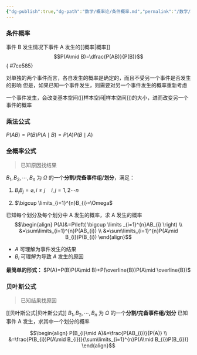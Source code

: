 ```yaml
---
{"dg-publish":true,"dg-path":"数学/概率论/条件概率.md","permalink":"/数学/概率论/条件概率/","dgPassFrontmatter":true,"noteIcon":"","created":"2024-05-21T15:20:28.371+08:00","updated":"2024-06-01T19:22:28.580+08:00"}
---
```


### 条件概率
事件 B 发生情况下事件 A 发生的[[概率\|概率]]
$$P(A\mid B)=\dfrac{P(AB)}{P(B)}$$
{ #7ce585}

对单独的两个事件而言，各自发生的概率是确定的，而且不受另一个事件是否发生的影响
但是，如果已知一个事件发生，则需要对另一个事件发生的概率重新考虑

一个事件发生，会改变基本空间([[样本空间\|样本空间]])的大小，进而改变另一个事件的概率

### 乘法公式
$P(AB)=P(B)P(A\mid B)=P(A)P(B\mid A)$

### 全概率公式
>已知原因找结果

$B_{1},B_{2},\cdots,B_{n}$ 为 $\Omega$ 的一个**分割/完备事件组/划分**，满足：

1.  $B_{i}B_{j}=\varnothing,i \neq j\quad i,j=1,2\cdots n$

2.  $\bigcup \limits_{i=1}^{n}B_{i}=\Omega$


已知每个划分及每个划分中 A 发生的概率，求 A 发生的概率
$$\begin{align}
P(A)&=P\left( \bigcup \limits _{i=1}^{n}AB_{i}  \right) \\
&=\sum\limits_{i=1}^{n}P(AB_{i}) \\
&=\sum\limits_{i=1}^{n}P(A\mid B_{i})P(B_{i})
\end{align}$$

- $A$ 可理解为事件发生的结果
- $B_{i}$ 可理解为导致 $A$ 发生的原因

**最简单的形式：**
$P(A)=P(B)P(A\mid B)+P(\overline{B})P(A\mid \overline{B})$

### 贝叶斯公式
>已知结果找原因

[[贝叶斯公式\|贝叶斯公式]]
$B_{1},B_{2},\cdots,B_{n}$ 为 $\Omega$ 的一个**分割/完备事件组/划分**
已知事件 A 发生，求其中一个划分的概率

$$\begin{align}
P(B_{i}\mid A)&=\frac{P(AB_{i})}{P(A)} \\
&=\frac{P(B_{i})P(A\mid B_{i})}{\sum\limits_{i=1}^{n}P(A\mid B_{i})P(B_{i})}
\end{align}$$



